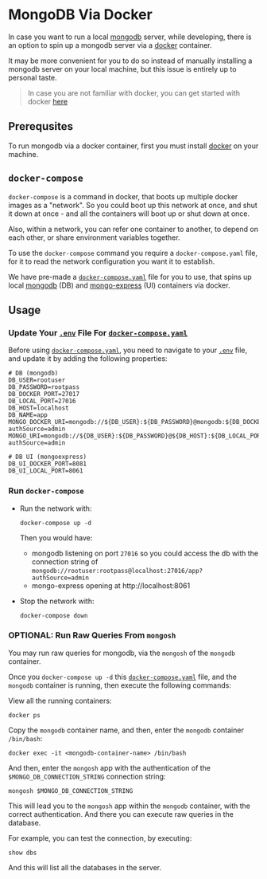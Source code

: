 # MongoDB Via Docker

In case you want to run a local [mongodb](https://www.mongodb.com/) server, while developing,
there is an option to spin up a mongodb server via a [docker](https://www.docker.com/) container.

It may be more convenient for you to do so instead of manually installing a mongodb
server on your local machine, but this issue is entirely up to personal taste.

> In case you are not familiar with docker, you can get started with docker [here](https://docs.docker.com/get-started/)

## Prerequsites

To run mongodb via a docker container, first you must install [docker](https://www.docker.com/) on your machine.

## `docker-compose`

`docker-compose` is a command in docker, that boots up multiple docker images as a "network".
So you could boot up this network at once, and shut it down at once - and all the containers will boot up or shut down at once.

Also, within a network, you can refer one container to another, to depend on each other, or share environment variables together.

To use the `docker-compose` command you require a `docker-compose.yaml` file, for it to read the network configuration you want it to establish.

We have pre-made a [`docker-compose.yaml`](/docker-compose.yaml) file for you to use,
that spins up local [mongodb](https://hub.docker.com/_/mongo) (DB) and [mongo-express](https://hub.docker.com/_/mongo-express) (UI) containers via docker.

## Usage

### Update Your [`.env`](/.env) File For [`docker-compose.yaml`](/docker-compose.yaml)

Before using [`docker-compose.yaml`](/docker-compose.yaml), you need to navigate to your [`.env`](/.env) file,
and update it by adding the following properties:

```
# DB (mongodb)
DB_USER=rootuser
DB_PASSWORD=rootpass
DB_DOCKER_PORT=27017
DB_LOCAL_PORT=27016
DB_HOST=localhost
DB_NAME=app
MONGO_DOCKER_URI=mongodb://${DB_USER}:${DB_PASSWORD}@mongodb:${DB_DOCKER_PORT}/${DB_NAME}?authSource=admin
MONGO_URI=mongodb://${DB_USER}:${DB_PASSWORD}@${DB_HOST}:${DB_LOCAL_PORT}/${DB_NAME}?authSource=admin

# DB UI (mongoexpress)
DB_UI_DOCKER_PORT=8081
DB_UI_LOCAL_PORT=8061
```

### Run `docker-compose`

- Run the network with:

    ```
    docker-compose up -d
    ```

  Then you would have:
    - mongodb listening on port `27016` so you could access the db with the connection string of 
      `mongodb://rootuser:rootpass@localhost:27016/app?authSource=admin`
    - mongo-express opening at http://localhost:8061

- Stop the network with:

    ```
    docker-compose down
    ```

### OPTIONAL: Run Raw Queries From `mongosh`

You may run raw queries for mongodb, via the `mongosh` of the `mongodb` container.

Once you `docker-compose up -d` this [`docker-compose.yaml`](/docker-compose.yaml) file,
and the `mongodb` container is running, then execute the following commands:

View all the running containers:
```
docker ps
```

Copy the `mongodb` container name, and then, enter the `mongodb` container `/bin/bash`:
```
docker exec -it <mongodb-container-name> /bin/bash
```

And then, enter the `mongosh` app with the authentication of the `$MONGO_DB_CONNECTION_STRING` connection string:
```
mongosh $MONGO_DB_CONNECTION_STRING
```

This will lead you to the `mongosh` app within the `mongodb` container, with the correct authentication.
And there you can execute raw queries in the database.

For example, you can test the connection, by executing:
```
show dbs
```
And this will list all the databases in the server.

